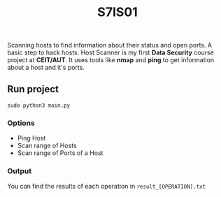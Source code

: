<h1 align="center">
  S7IS01
</h1>

<br />

Scanning hosts to find information about their status and open ports. A basic step to hack hosts. Host Scanner is my first **Data Security** course project at **CEIT/AUT**. It uses tools like **nmap** and **ping** to get information about a host and it's ports.

## Run project

```shell
sudo python3 main.py
```

### Options

- Ping Host
- Scan range of Hosts
- Scan range of Ports of a Host

### Output

You can find the results of each operation in ```result_[OPERATION].txt```
